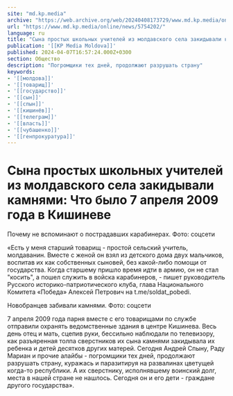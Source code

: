 ```yaml
---
site: "md.kp.media"
archive: "https://web.archive.org/web/20240408173729/www.md.kp.media/online/news/5754202/"
url: "https://www.md.kp.media/online/news/5754202/"
language: ru
title: "Сына простых школьных учителей из молдавского села закидывали камнями: Что было 7 апреля 2009 года в Кишиневе"
publication: '[[KP Media Moldova]]'
published: 2024-04-07T16:57:24.000Z+0300
section: Общество
description: "Погромщики тех дней, продолжают разрушать страну"
keywords:
- '[[молдова]]'
- '[[товарищ]]'
- '[[государство]]'
- '[[сын]]'
- '[[спын]]'
- '[[кишинёв]]'
- '[[телеграм]]'
- '[[власть]]'
- '[[чубашенко]]'
- '[[генпрокуратура]]'
---
```


# Сына простых школьных учителей из молдавского села закидывали камнями: Что было 7 апреля 2009 года в Кишиневе

Почему не вспоминают о пострадавших карабинерах. Фото: соцсети

«Есть у меня старший товарищ - простой сельский учитель, молдаванин. Вместе с женой он взял из детского дома двух мальчиков, воспитав их как собственных сыновей, без какой-либо помощи от государства. Когда старшему пришло время идти в армию, он не стал "косить", а пошел служить в войска карабинеров, - пишет руководитель Русского историко-патриотического клуба, глава Национального Комитета «Победа» Алексей Петрович на t.me/soldat_pobedi.

Новобранцев забивали камнями. Фото: соцсети

7 апреля 2009 года парня вместе с его товарищами по службе отправили охранять ведомственные здания в центре Кишинева. Весь день отец и мать, сцепив руки, бессильно наблюдали по телевизору, как разъяренная толпа сверстников их сына камнями закидывала их ребенка и детей десятков других матерей. Сегодня Андрей Спыну, Раду Мариан и прочие алайбы - погромщики тех дней, продолжают разрушать страну, куражась и паразитируя на развалинах цветущей когда-то республики. А их сверстнику, исполнявшему воинский долг, места в нашей стране не нашлось. Сегодня он и его дети - граждане другого государства».